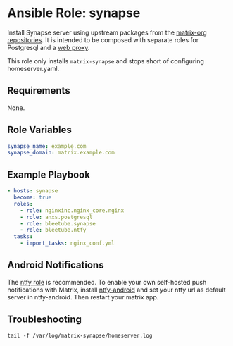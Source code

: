 # Ansible Role: synapse

Install Synapse server using upstream packages from the [matrix-org repositories](https://matrix-org.github.io/synapse/latest/setup/installation.html). It is intended to be composed with separate roles for Postgresql and a [web proxy](https://matrix-org.github.io/synapse/latest/reverse_proxy.html).

This role only installs `matrix-synapse` and stops short of configuring homeserver.yaml.

## Requirements

None.

## Role Variables

```yaml
synapse_name: example.com
synapse_domain: matrix.example.com
```
## Example Playbook

```yaml
- hosts: synapse
  become: true
  roles:
    - role: nginxinc.nginx_core.nginx
    - role: anxs.postgresql
    - role: bleetube.synapse
    - role: bleetube.ntfy
  tasks:
    - import_tasks: nginx_conf.yml
```

## Android Notifications

The [ntfy role](https://github.com/bleetube/ansible-role-ntfy) is recommended. To enable your own self-hosted push notifications with Matrix, install [ntfy-android](https://ntfy.sh/) and set your ntfy url as default server in ntfy-android. Then restart your matrix app.

## Troubleshooting

```shell
tail -f /var/log/matrix-synapse/homeserver.log
```
